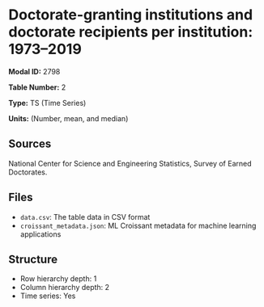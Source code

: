 # Doctorate-granting institutions and doctorate recipients per institution: 1973&#8211;2019

**Modal ID:** 2798

**Table Number:** 2

**Type:** TS (Time Series)

**Units:** (Number, mean, and median)

## Sources

National Center for Science and Engineering Statistics, Survey of Earned Doctorates.

## Files

- `data.csv`: The table data in CSV format
- `croissant_metadata.json`: ML Croissant metadata for machine learning applications

## Structure

- Row hierarchy depth: 1
- Column hierarchy depth: 2
- Time series: Yes
